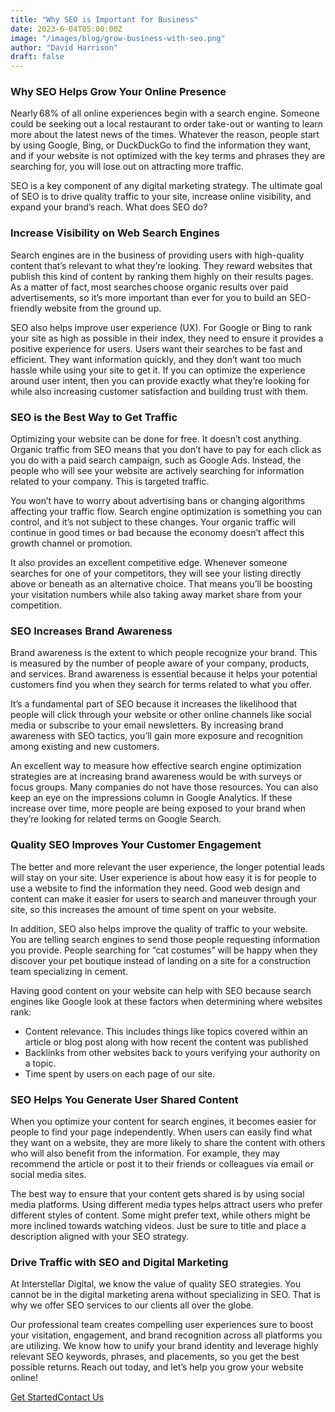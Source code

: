```yaml
---
title: "Why SEO is Important for Business"
date: 2023-6-04T05:00:00Z
image: "/images/blog/grow-business-with-seo.png"
author: "David Harrison"
draft: false
---
```



### Why SEO Helps Grow Your Online Presence 
Nearly 68% of all online experiences begin with a search engine. Someone could be seeking out a local restaurant to order take-out or wanting to learn more about the latest news of the times. Whatever the reason, people start by using Google, Bing, or DuckDuckGo to find the information they want, and if your website is not optimized with the key terms and phrases they are searching for, you will lose out on attracting more traffic. 

SEO is a key component of any digital marketing strategy. The ultimate goal of SEO is to drive quality traffic to your site, increase online visibility, and expand your brand’s reach. What does SEO do? 

 

### Increase Visibility on Web Search Engines 
Search engines are in the business of providing users with high-quality content that’s relevant to what they’re looking. They reward websites that publish this kind of content by ranking them highly on their results pages. As a matter of fact, most searches choose organic results over paid advertisements, so it’s more important than ever for you to build an SEO-friendly website from the ground up. 

SEO also helps improve user experience (UX). For Google or Bing to rank your site as high as possible in their index, they need to ensure it provides a positive experience for users. Users want their searches to be fast and efficient. They want information quickly, and they don’t want too much hassle while using your site to get it. If you can optimize the experience around user intent, then you can provide exactly what they’re looking for while also increasing customer satisfaction and building trust with them. 

 

### SEO is the Best Way to Get Traffic 
Optimizing your website can be done for free. It doesn’t cost anything. Organic traffic from SEO means that you don’t have to pay for each click as you do with a paid search campaign, such as Google Ads. Instead, the people who will see your website are actively searching for information related to your company. This is targeted traffic. 

You won’t have to worry about advertising bans or changing algorithms affecting your traffic flow. Search engine optimization is something you can control, and it’s not subject to these changes. Your organic traffic will continue in good times or bad because the economy doesn’t affect this growth channel or promotion. 

It also provides an excellent competitive edge. Whenever someone searches for one of your competitors, they will see your listing directly above or beneath as an alternative choice. That means you’ll be boosting your visitation numbers while also taking away market share from your competition. 

### SEO Increases Brand Awareness 
Brand awareness is the extent to which people recognize your brand. This is measured by the number of people aware of your company, products, and services. Brand awareness is essential because it helps your potential customers find you when they search for terms related to what you offer. 

It’s a fundamental part of SEO because it increases the likelihood that people will click through your website or other online channels like social media or subscribe to your email newsletters. By increasing brand awareness with SEO tactics, you’ll gain more exposure and recognition among existing and new customers. 

An excellent way to measure how effective search engine optimization strategies are at increasing brand awareness would be with surveys or focus groups. Many companies do not have those resources. You can also keep an eye on the impressions column in Google Analytics. If these increase over time, more people are being exposed to your brand when they’re looking for related terms on Google Search.


### Quality SEO Improves Your Customer Engagement
The better and more relevant the user experience, the longer potential leads will stay on your site. User experience is about how easy it is for people to use a website to find the information they need. Good web design and content can make it easier for users to search and maneuver through your site, so this increases the amount of time spent on your website. 

In addition, SEO also helps improve the quality of traffic to your website. You are telling search engines to send those people requesting information you provide. People searching for “cat costumes” will be happy when they discover your pet boutique instead of landing on a site for a construction team specializing in cement. 

Having good content on your website can help with SEO because search engines like Google look at these factors when determining where websites rank: 

- Content relevance. This includes things like topics covered within an article or blog post along with how recent the content was published 
- Backlinks from other websites back to yours verifying your authority on a topic. 
- Time spent by users on each page of our site. 
 

### SEO Helps You Generate User Shared Content 
When you optimize your content for search engines, it becomes easier for people to find your page independently. When users can easily find what they want on a website, they are more likely to share the content with others who will also benefit from the information. For example, they may recommend the article or post it to their friends or colleagues via email or social media sites. 

The best way to ensure that your content gets shared is by using social media platforms. Using different media types helps attract users who prefer different styles of content. Some might prefer text, while others might be more inclined towards watching videos. Just be sure to title and place a description aligned with your SEO strategy. 

 

### Drive Traffic with SEO and Digital Marketing 
At Interstellar Digital, we know the value of quality SEO strategies. You cannot be in the digital marketing arena without specializing in SEO. That is why we offer SEO services to our clients all over the globe. 

Our professional team creates compelling user experiences sure to boost your visitation, engagement, and brand recognition across all platforms you are utilizing. We know how to unify your brand identity and leverage highly relevant SEO keywords, phrases, and placements, so you get the best possible returns. Reach out today, and let’s help you grow your website online! 
                        <nav><a data-aos="fade-up-sm" id="js-seo_page2_cta" href="/interstellar-website/contact/" data-n55-enchanted-cta="" data-n55-enchanted-cta-ambient="emit" data-n55-sodapop-id="js-soda-getintouch" data-n55-enchanted-cta-dont-touch="true" data-n55-enchanted-cta-shape-off="true" data-n55-enchanted-cta-hover-an="true" data-n55-enchanted-cta-size="large" data-n55-theme="brand" data-n55-wired4sound-click="vibrate"><span data-n55-wired4sound-hover="3">Get Started</span><span>Contact Us</span></a></nav>

